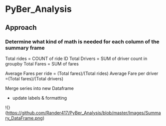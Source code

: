 # PyBer_Analysis

## Approach


### Determine what kind of math is needed for each column of the summary frame
Total rides = COUNT of ride ID
Total Drivers = SUM of driver count in groupby
Total Fares = SUM of fares

Average Fares per ride = (Total fares)/(Total rides)
Average Fare per driver =(Total fares)/(Total drivers)

Merge series into new Dataframe
- update labels & formatting

!{}(https://github.com/Rander417/PyBer_Analysis/blob/master/Images/Summary_DataFrame.png)